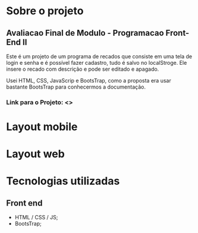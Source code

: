 # Sobre o projeto
## Avaliacao Final de Modulo - Programacao Front-End II

Este é um projeto de um programa de recados que consiste em uma tela de login e senha e é possível fazer cadastro, tudo é salvo no localStroge.
Ele insere o recado com descrição e pode ser editado e apagado.

Usei HTML, CSS, JavaScrip e BootsTrap, como a proposta era usar bastante BootsTrap para conhecermos a documentação.

### Link para o Projeto: <>

# Layout mobile

# Layout web

# Tecnologias utilizadas
## Front end
* HTML / CSS / JS;
* BootsTrap;
